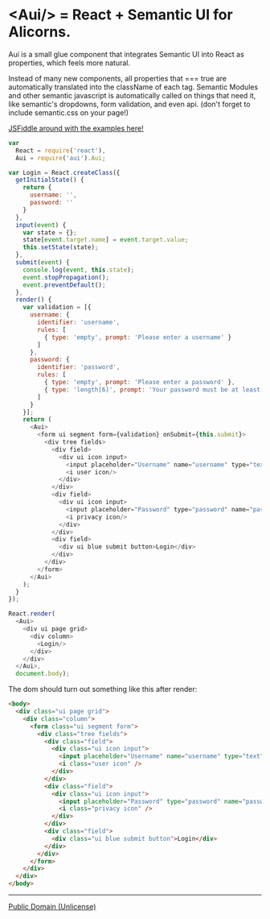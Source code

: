 \<Aui/\> = React + Semantic UI for Alicorns.
==========================================

Aui is a small glue component that integrates Semantic UI into React as properties, which feels more natural.

Instead of many new components, all properties that === true are automatically translated into the className of each tag.
Semantic Modules and other semantic javascript is automatically called on things that need it, like semantic's dropdowns, form validation, and even api.
(don't forget to include semantic.css on your page!)

[JSFiddle around with the examples here!](http://javascriptismagic.github.io/aui/)

```js
var
  React = require('react'),
  Aui = require('aui').Aui;

var Login = React.createClass({
  getInitialState() {
    return {
      username: '',
      password: ''
    }
  },
  input(event) {
    var state = {};
    state[event.target.name] = event.target.value;
    this.setState(state);
  },
  submit(event) {
    console.log(event, this.state);
    event.stopPropagation();
    event.preventDefault();
  },
  render() {
    var validation = [{
      username: {
        identifier: 'username',
        rules: [
          { type: 'empty', prompt: 'Please enter a username' }
        ]
      },
      password: {
        identifier: 'password',
        rules: [
          { type: 'empty', prompt: 'Please enter a password' },
          { type: 'length[6]', prompt: 'Your password must be at least 6 characters' }
        ]
      }
    }];
    return (
      <Aui>
        <form ui segment form={validation} onSubmit={this.submit}>
          <div tree fields>
            <div field>
              <div ui icon input>
                <input placeholder="Username" name="username" type="text" onInput={this.input}/>
                <i user icon/>
              </div>
            </div>
            <div field>
              <div ui icon input>
                <input placeholder="Password" type="password" name="password" onInput={this.input}/>
                <i privacy icon/>
              </div>
            </div>
            <div field>
              <div ui blue submit button>Login</div>
            </div>
          </div>
        </form>
      </Aui>
    );
  }
});

React.render(
  <Aui>
    <div ui page grid>
      <div column>
        <Login/>
      </div>
    </div>
  </Aui>,
  document.body);
```

The dom should turn out something like this after render:

```html
<body>
  <div class="ui page grid">
    <div class="column">
      <form class="ui segment form">
        <div class="tree fields">
          <div class="field">
            <div class="ui icon input">
              <input placeholder="Username" name="username" type="text" />
              <i class="user icon" />
            </div>
          </div>
          <div class="field">
            <div class="ui icon input">
              <input placeholder="Password" type="password" name="password" />
              <i class="privacy icon" />
            </div>
          </div>
          <div class="field">
            <div class="ui blue submit button">Login</div>
          </div>
        </div>
      </form>
    </div>
  </div>
</body>
```

-------------------------------------------------
[Public Domain (Unlicense)](http://unlicense.org/)
